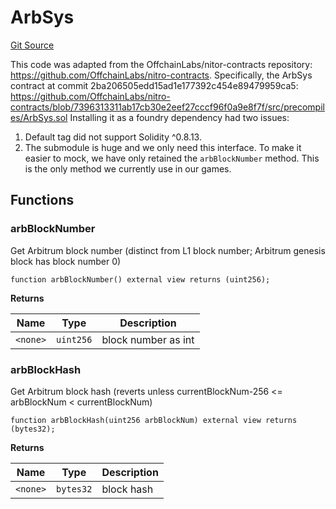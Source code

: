 # ArbSys
[Git Source](https://github.com//PermissionlessGames/degen-casino/blob/2987631eec97b2ac110b5fc9a7cb66e7e61afced/src/ArbSys.sol)

This code was adapted from the OffchainLabs/nitor-contracts repository: https://github.com/OffchainLabs/nitro-contracts.
Specifically, the ArbSys contract at commit 2ba206505edd15ad1e177392c454e89479959ca5:
https://github.com/OffchainLabs/nitro-contracts/blob/7396313311ab17cb30e2eef27cccf96f0a9e8f7f/src/precompiles/ArbSys.sol
Installing it as a foundry dependency had two issues:
1. Default tag did not support Solidity ^0.8.13.
2. The submodule is huge and we only need this interface.
To make it easier to mock, we have only retained the `arbBlockNumber` method. This is the only method we currently use in our games.


## Functions
### arbBlockNumber

Get Arbitrum block number (distinct from L1 block number; Arbitrum genesis block has block number 0)


```solidity
function arbBlockNumber() external view returns (uint256);
```
**Returns**

|Name|Type|Description|
|----|----|-----------|
|`<none>`|`uint256`|block number as int|


### arbBlockHash

Get Arbitrum block hash (reverts unless currentBlockNum-256 <= arbBlockNum < currentBlockNum)


```solidity
function arbBlockHash(uint256 arbBlockNum) external view returns (bytes32);
```
**Returns**

|Name|Type|Description|
|----|----|-----------|
|`<none>`|`bytes32`|block hash|


